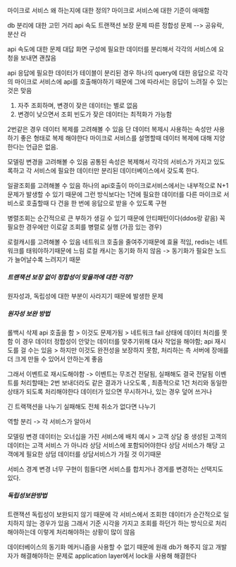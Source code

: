 마이크로 서비스 왜 하는지에 대한 정의?
마이크로 서비스에 대한 기준이 애매함

db 분리에 대한 고민 거리
api 속도
트랜잭션 보장 문제 따른 정합성 문제 --> 공유락, 분산 라 

api 속도에 대한 문제 대답
화면 구성에 필요한 데이터를 분리해서 각각의 서비스에 요청을 보내면 괜찮음

api 응답에 필요한 데이터가 테이블이 분리된 경우 하나의 query에 대한 응답으로 각각의 마이크로 서비스에 api를 호출해야하기 때문에 그에 따라서는 응답이 느려질 수 있는것은 맞음

1. 자주 조회하며, 변경이 잦은 데이터는 별로 없음
2. 변경이 낮으면서 조회 빈도가 잦은 데이터는 최적화가 가능함

2번같은 경우 데이터 복제를 고려해볼 수 있음
단 데이터 복제시 사용하는 속성만 사용하기 좋은 형태로 복제 해야한다
마이크로 서비스를 설명할때 데이터 복제에 대해 지양한다는 언급은 없음.

모델링 변경을 고려해볼 수 있음
공통된 속성은 복제해서 각각의 서비스가 가지고 있도록하고 각 서비스에 필요한 데이터만 분리된 데이터베이스에서 갖도록 한다.

일괄조회를 고려해볼 수 있음
하나의 api호출이 마이크로서비스에서는 내부적으로 N+1문제가 발생할 수 있기 때문에
그런 방식보다는 1건에 필요한 데이터를 다른 마이크로 서비스로 호출할때 다 건을 한 번에 응답으로 받을 수 있도록 구현

병렬조회는 순간적으로 큰 부하가 생길 수 있기 때문에 안티패턴이다(ddos랑 같음)
꼭 필요한 경우에만 이로갈 조회를 병렬로 실행 (가끔 있는 경우)

로컬캐시를 고려해볼 수 있음
네트워크 호출을 줄여주기때문에 효율 적임, redis는 네트워크를 태워야하기때문에 느림
로컬 캐시는 동기화 하지 않음 -> 동기화가 필요한 노드가 늘어날수록 느려지기 때문


##### 트랜잭션 보장 없이 정합성이 맞을까에 대한 걱정?
원자성과, 독립성에 대한 부분이 사라지기 때문에 발생한 문제
##### 원자성 보완 방법
롤백시 삭제 api 호출을 함 > 이것도 문제가됨 > 네트워크 fail 상태에 데이터 처리를 못함
이 경우 데이터 정합성이 안맞는 데이터를 맞추기위해 대사 작업을 해야함;
api 재시도를 걸 수는 있음 > 하지만 이것도 완전성을 보장하지 못함, 처리하는 측 서버에 장애를 더 크게 만들 수 있어서 
안하는게 좋음

그래서 이벤트로 재시도해야함 -> 이벤트는 무조건 전달됨, 실패해도 결국 전달됨
이벤트를 처리할때는 2번 보내더라도 같은 결과가 나오도록 , 최종적으로 1건 처리와 동일한 상태가 되도록 처리해야한다
데이터가 있으면 무시하거나, 있는 경우 덮어 쓰거나

긴 트랙잭션을 나누기
실패해도 전체 취소가 없다면 나누기 

역할 분리 -> 각 서비스가 알아서

모델링 변경
데이터는 오너십을 가진 서비스에 배치
예시 > 고객 상담 중 생성된 고객의 데이터는 고객 서비스 가 아니라 상담 서비스에 포함되어야한다 상담 서비스가 해당 고객에게 필요한 상덤 데이터를 상담서비스가 가질 것 이기때문

서비스 경계 변경
너무 구현이 힘들다면 서비스를 합치거나 경게를 변경하는 선택지도 있다.

##### 독립성보완방법
트랜잭션 독립성이 보완되지 않기 때문에 각 서비스에서 조회한 데이터가 순간적으로 일치하지 않는 경우가 있음
그래서 기준 시각을 가지고 조회를 하던가 하는 방식으로 처리해야하는데 이렇게 처리해야하는 상황이 많이 않음

데이터베이스의 동기화 메커니즘을 사용할 수 없기 때문에
원래 db가 해주지 않고 개발자가 해결해야하는 문제로 application layer에서 lock을 사용해 해결한다

